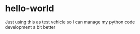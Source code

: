 # hello-world

Just using this as test vehicle so I can manage my python code development a bit better
